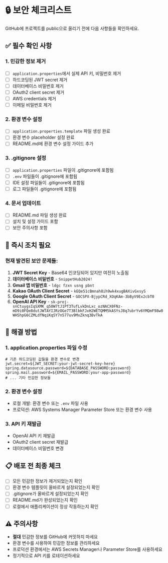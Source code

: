 # 🔒 보안 체크리스트

GitHub에 프로젝트를 public으로 올리기 전에 다음 사항들을 확인하세요.

## ✅ 필수 확인 사항

### 1. 민감한 정보 제거
- [ ] `application.properties`에서 실제 API 키, 비밀번호 제거
- [ ] 하드코딩된 JWT secret 제거
- [ ] 데이터베이스 비밀번호 제거
- [ ] OAuth2 client secret 제거
- [ ] AWS credentials 제거
- [ ] 이메일 비밀번호 제거

### 2. 환경 변수 설정
- [ ] `application.properties.template` 파일 생성 완료
- [ ] 환경 변수 placeholder 설정 완료
- [ ] README.md에 환경 변수 설정 가이드 추가

### 3. .gitignore 설정
- [ ] `application.properties` 파일이 .gitignore에 포함됨
- [ ] `.env` 파일들이 .gitignore에 포함됨
- [ ] IDE 설정 파일들이 .gitignore에 포함됨
- [ ] 로그 파일들이 .gitignore에 포함됨

### 4. 문서 업데이트
- [ ] README.md 파일 생성 완료
- [ ] 설치 및 설정 가이드 포함
- [ ] 보안 주의사항 포함

## 🚨 즉시 조치 필요

### 현재 발견된 보안 문제들:
1. **JWT Secret Key** - Base64 인코딩되어 있지만 여전히 노출됨
2. **데이터베이스 비밀번호** - `SnippetHub2024!`
3. **Gmail 앱 비밀번호** - `ldgc fzxn usng pbnt`
4. **Kakao OAuth Client Secret** - `kEQe51cBmnah8ih9wk4xugBAXivGxsyS`
5. **Google OAuth Client Secret** - `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`
6. **OpenAI API Key** - `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`

## 🔧 해결 방법

### 1. application.properties 파일 수정
```properties
# 기존 하드코딩된 값들을 환경 변수로 변경
jwt.secret=${JWT_SECRET:your-jwt-secret-key-here}
spring.datasource.password=${DATABASE_PASSWORD:password}
spring.mail.password=${EMAIL_PASSWORD:your-app-password}
# ... 기타 민감한 정보들
```

### 2. 환경 변수 설정
- 로컬 개발: 환경 변수 또는 `.env` 파일 사용
- 프로덕션: AWS Systems Manager Parameter Store 또는 환경 변수 사용

### 3. API 키 재발급
- OpenAI API 키 재발급
- OAuth2 client secret 재발급
- 데이터베이스 비밀번호 변경

## 📋 배포 전 최종 체크

- [ ] 모든 민감한 정보가 제거되었는지 확인
- [ ] 환경 변수 템플릿이 올바르게 설정되었는지 확인
- [ ] .gitignore가 올바르게 설정되었는지 확인
- [ ] README.md가 완성되었는지 확인
- [ ] 로컬에서 애플리케이션이 정상 작동하는지 확인

## ⚠️ 주의사항

- **절대** 민감한 정보를 GitHub에 커밋하지 마세요
- 환경 변수를 사용하여 민감한 정보를 관리하세요
- 프로덕션 환경에서는 AWS Secrets Manager나 Parameter Store를 사용하세요
- 정기적으로 API 키를 로테이션하세요
